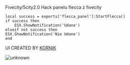 
Fivecity/5city2.0 Hack panelu flecca z fivecity

    local success = exports['flecca_panel']:StartFlecca()
    if success then
        ESX.ShowNotification('Udane')
    elseif not success then
    ESX.ShowNotification('Nie Udane')
    end
    
 UI CREATED BY [KORNIK](https://github.com/KoRrNiK)


![unknown](https://cdn.discordapp.com/attachments/917755937232683048/1023879562146369546/unknown.png)

